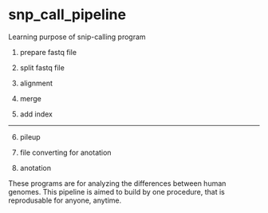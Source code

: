 # snp_call_pipeline
Learning purpose of snip-calling program

1. prepare fastq file

2. split fastq file

3. alignment

4. merge

5. add index

-----------------------

6. pileup

7. file converting for anotation

8. anotation

These programs are for analyzing the differences between human genomes.
This pipeline is aimed to build by one procedure, that is reprodusable for anyone, anytime.
